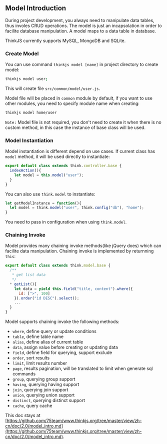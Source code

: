 ## Model Introduction

During project development, you always need to manipulate data tables, thus involes CRUD operations. The model is just an incapsolation in order to facilite database manipulation. A model maps to a data table in database.

ThinkJS currently supports MySQL, MongoDB and SQLite.

### Create Model

You can use command `thinkjs model [name]` in project directory to create model:

```sh
thinkjs model user;
```

This will create file `src/common/model/user.js`.

Model file will be placed in `common` module by default, if you want to use other modules, you need to specify module name when creating:

```sh
thinkjs model home/user
```

`Note:` Model file is not required, you don't need to create it when there is no custom method, in this case the instance of base class will be used.

### Model Instantiation

Model instantiation is different depend on use cases. If current class has `model` method, it will be used directly to instantiate:

```js
export default class extends think.controller.base {
  indexAction(){
    let model = this.model("user");
  }
}
```

You can also use `think.model` to instantiate:

```js
let getModelInstance = function(){
  let model = think.model("user", think.config("db"), "home");
}
```

You need to pass in configuration when using `think.model`.

### Chaining Invoke

Model provides many chaining invoke methods(like jQuery does) which can facilite data manipulation. Chaining invoke is implemented by returnning `this`:

```js
export default class extends think.model.base {
  /**
   * get list data
   */
  * getList(){
    let data = yield this.field("title, content").where({
      id: [">", 100]
    }).order("id DESC").select();
    ...
  }
}
```

Model supports chaining invoke the following methods:

- `where`, define query or update conditions
- `table`, define table name
- `alias`, define alias of current table
- `data`, assign value before creating or updating data
- `field`, define field for querying, support exclude
- `order`, sort results
- `limit`, limit results number
- `page`, results pagination, will be translated to limit when generate sql commands
- `group`, querying group support
- `having`, querying having support
- `join`, querying join support
- `union`, querying union support
- `distinct`, querying distinct support
- `cache`, query cache


This doc stays at [https://github.com/75team/www.thinkjs.org/tree/master/view/zh-cn/doc/2.0/model_intro.md](https://github.com/75team/www.thinkjs.org/tree/master/view/zh-cn/doc/2.0/model_intro.md).